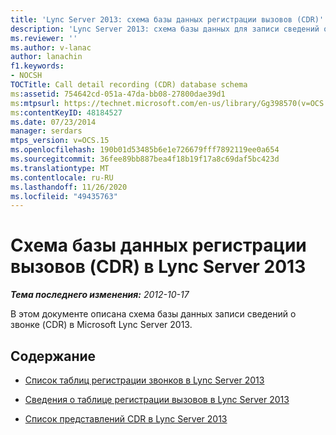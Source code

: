 ```yaml
---
title: 'Lync Server 2013: схема базы данных регистрации вызовов (CDR)'
description: 'Lync Server 2013: схема базы данных для записи сведений о звонке (CDR).'
ms.reviewer: ''
ms.author: v-lanac
author: lanachin
f1.keywords:
- NOCSH
TOCTitle: Call detail recording (CDR) database schema
ms:assetid: 754642cd-051a-47da-bb08-27800dae39d1
ms:mtpsurl: https://technet.microsoft.com/en-us/library/Gg398570(v=OCS.15)
ms:contentKeyID: 48184527
ms.date: 07/23/2014
manager: serdars
mtps_version: v=OCS.15
ms.openlocfilehash: 190b01d53485b6e1e726679fff7892119ee0a654
ms.sourcegitcommit: 36fee89bb887bea4f18b19f17a8c69daf5bc423d
ms.translationtype: MT
ms.contentlocale: ru-RU
ms.lasthandoff: 11/26/2020
ms.locfileid: "49435763"
---
```

# <a name="call-detail-recording-cdr-database-schema-in-lync-server-2013"></a>Схема базы данных регистрации вызовов (CDR) в Lync Server 2013

<div data-xmlns="http://www.w3.org/1999/xhtml">

<div class="topic" data-xmlns="http://www.w3.org/1999/xhtml" data-msxsl="urn:schemas-microsoft-com:xslt" data-cs="https://msdn.microsoft.com/">

<div data-asp="https://msdn2.microsoft.com/asp">



</div>

<div id="mainSection">

<div id="mainBody">

<span> </span>

_**Тема последнего изменения:** 2012-10-17_

В этом документе описана схема базы данных записи сведений о звонке (CDR) в Microsoft Lync Server 2013.

<div>

## <a name="in-this-section"></a>Содержание

  - [Список таблиц регистрации звонков в Lync Server 2013](lync-server-2013-list-of-cdr-tables.md)

  - [Сведения о таблице регистрации вызовов в Lync Server 2013](lync-server-2013-cdr-table-details.md)

  - [Список представлений CDR в Lync Server 2013](lync-server-2013-list-of-cdr-views.md)

</div>

</div>

<span> </span>

</div>

</div>

</div>

